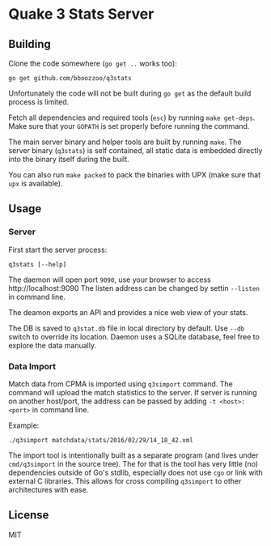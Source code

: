 # Quake 3 Stats Server

## Building

Clone the code somewhere (`go get ..` works too):

```
go get github.com/bboozzoo/q3stats
```

Unfortunately the code will not be built during `go get` as the
default build process is limited.

Fetch all dependencies and required tools (`esc`) by running `make
get-deps`. Make sure that your `GOPATH` is set properly before running
the command.

The main server binary and helper tools are built by running
`make`. The server binary (`q3stats`) is self contained, all static
data is embedded directly into the binary itself during the built.

You can also run `make packed` to pack the binaries with UPX (make
sure that `upx` is available).

## Usage

### Server

First start the server process:

```
q3stats [--help]
```

The daemon will open port `9090`, use your browser to access
http://localhost:9090 The listen address can be changed by settin
`--listen` in command line.

The deamon exports an API and provides a nice web view of your stats.

The DB is saved to `q3stat.db` file in local directory by default. Use
`--db` switch to override its location. Daemon uses a SQLite database,
feel free to explore the data manually.

### Data Import

Match data from CPMA is imported using `q3simport` command. The
command will upload the match statistics to the server. If server is
running on another host/port, the address can be passed by adding `-t
<host>:<port>` in command line.

Example:

```
./q3simport matchdata/stats/2016/02/29/14_18_42.xml
```

The import tool is intentionally built as a separate program (and
lives under `cmd/q3simport` in the source tree). The for that is the
tool has very little (no) dependencies outside of Go's stdlib,
especially does not use `cgo` or link with external C libraries. This
allows for cross compiling `q3simport` to other architectures with
ease.

## License

MIT
